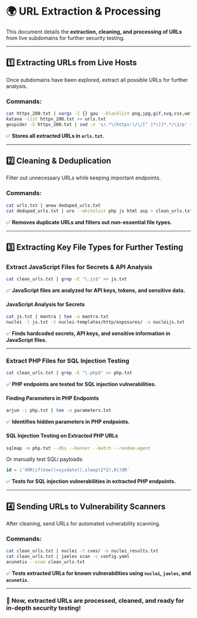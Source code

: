 # 🌍 URL Extraction & Processing

This document details the **extraction, cleaning, and processing of URLs** from live subdomains for further security testing.

---

## **1️⃣ Extracting URLs from Live Hosts**

Once subdomains have been explored, extract all possible URLs for further analysis.

### **Commands:**
```bash
cat httpx_200.txt | xargs -I {} gau --blacklist png,jpg,gif,svg,css,woff,ttf,ico --threads 10 {} >> urls.txt
katana -list httpx_200.txt >> urls.txt
gospider -S httpx_200.txt | sed -n 's/.*\(https:\/\/[^ ]*\)]*.*/\1/p' >> urls.txt
```
✅ **Stores all extracted URLs in `urls.txt`.**

---

## **2️⃣ Cleaning & Deduplication**

Filter out unnecessary URLs while keeping important endpoints.

### **Commands:**
```bash
cat urls.txt | anew deduped_urls.txt
cat deduped_urls.txt | uro --whitelist php js html asp > clean_urls.txt
```
✅ **Removes duplicate URLs and filters out non-essential file types.**

---

## **3️⃣ Extracting Key File Types for Further Testing**

### **Extract JavaScript Files for Secrets & API Analysis**
```bash
cat clean_urls.txt | grep -E "\.js$" >> js.txt
```
✅ **JavaScript files are analyzed for API keys, tokens, and sensitive data.**

#### **JavaScript Analysis for Secrets**
```bash
cat js.txt | mantra | tee -a mantra.txt
nuclei -l js.txt -t nuclei-templates/http/exposures/ -o nucleijs.txt
```
✅ **Finds hardcoded secrets, API keys, and sensitive information in JavaScript files.**

---

### **Extract PHP Files for SQL Injection Testing**
```bash
cat clean_urls.txt | grep -E "\.php$" >> php.txt
```
✅ **PHP endpoints are tested for SQL injection vulnerabilities.**

#### **Finding Parameters in PHP Endpoints**
```bash
arjun -i php.txt | tee -a parameters.txt
```
✅ **Identifies hidden parameters in PHP endpoints.**

#### **SQL Injection Testing on Extracted PHP URLs**
```bash
sqlmap -m php.txt --dbs --banner --batch --random-agent
```
Or manually test SQLi payloads:
```sql
id = 1'XOR(if(now()=sysdate(),sleep(2*2),0))OR'
```
✅ **Tests for SQL injection vulnerabilities in extracted PHP endpoints.**

---

## **4️⃣ Sending URLs to Vulnerability Scanners**

After cleaning, send URLs for automated vulnerability scanning.

### **Commands:**
```bash
cat clean_urls.txt | nuclei -t cves/ -o nuclei_results.txt
cat clean_urls.txt | jaeles scan -c config.yaml
acunetix --scan clean_urls.txt
```
✅ **Tests extracted URLs for known vulnerabilities using `nuclei`, `jaeles`, and `acunetix`.**

---

### **🚀 Now, extracted URLs are processed, cleaned, and ready for in-depth security testing!**

